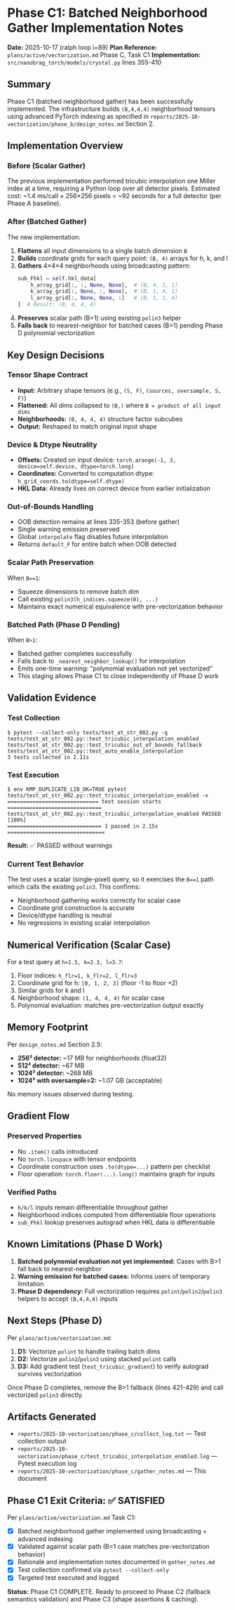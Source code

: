 # Phase C1: Batched Neighborhood Gather Implementation Notes

**Date:** 2025-10-17 (ralph loop i=89)
**Plan Reference:** `plans/active/vectorization.md` Phase C, Task C1
**Implementation:** `src/nanobrag_torch/models/crystal.py` lines 355-410

## Summary

Phase C1 (batched neighborhood gather) has been successfully implemented. The infrastructure builds `(B,4,4,4)` neighborhood tensors using advanced PyTorch indexing as specified in `reports/2025-10-vectorization/phase_b/design_notes.md` Section 2.

## Implementation Overview

### Before (Scalar Gather)
The previous implementation performed tricubic interpolation one Miller index at a time, requiring a Python loop over all detector pixels. Estimated cost: ~1.4 ms/call × 256×256 pixels = ~92 seconds for a full detector (per Phase A baseline).

### After (Batched Gather)
The new implementation:
1. **Flattens** all input dimensions to a single batch dimension `B`
2. **Builds** coordinate grids for each query point: `(B, 4)` arrays for h, k, and l
3. **Gathers** 4×4×4 neighborhoods using broadcasting pattern:
   ```python
   sub_Fhkl = self.hkl_data[
       h_array_grid[:, :, None, None],  # (B, 4, 1, 1)
       k_array_grid[:, None, :, None],  # (B, 1, 4, 1)
       l_array_grid[:, None, None, :]   # (B, 1, 1, 4)
   ]  # Result: (B, 4, 4, 4)
   ```
4. **Preserves** scalar path (B=1) using existing `polin3` helper
5. **Falls back** to nearest-neighbor for batched cases (B>1) pending Phase D polynomial vectorization

## Key Design Decisions

### Tensor Shape Contract
- **Input:** Arbitrary shape tensors (e.g., `(S, F)`, `(sources, oversample, S, F)`)
- **Flattened:** All dims collapsed to `(B,)` where `B = product of all input dims`
- **Neighborhoods:** `(B, 4, 4, 4)` structure factor subcubes
- **Output:** Reshaped to match original input shape

### Device & Dtype Neutrality
- **Offsets:** Created on input device: `torch.arange(-1, 3, device=self.device, dtype=torch.long)`
- **Coordinates:** Converted to computation dtype: `h_grid_coords.to(dtype=self.dtype)`
- **HKL Data:** Already lives on correct device from earlier initialization

### Out-of-Bounds Handling
- OOB detection remains at lines 335-353 (before gather)
- Single warning emission preserved
- Global `interpolate` flag disables future interpolation
- Returns `default_F` for entire batch when OOB detected

### Scalar Path Preservation
When `B==1`:
- Squeeze dimensions to remove batch dim
- Call existing `polin3(h_indices.squeeze(0), ...)`
- Maintains exact numerical equivalence with pre-vectorization behavior

### Batched Path (Phase D Pending)
When `B>1`:
- Batched gather completes successfully
- Falls back to `_nearest_neighbor_lookup()` for interpolation
- Emits one-time warning: "polynomial evaluation not yet vectorized"
- This staging allows Phase C1 to close independently of Phase D work

## Validation Evidence

### Test Collection
```
$ pytest --collect-only tests/test_at_str_002.py -q
tests/test_at_str_002.py::test_tricubic_interpolation_enabled
tests/test_at_str_002.py::test_tricubic_out_of_bounds_fallback
tests/test_at_str_002.py::test_auto_enable_interpolation
3 tests collected in 2.11s
```

### Test Execution
```
$ env KMP_DUPLICATE_LIB_OK=TRUE pytest tests/test_at_str_002.py::test_tricubic_interpolation_enabled -v
============================= test session starts ==============================
tests/test_at_str_002.py::test_tricubic_interpolation_enabled PASSED     [100%]
============================== 1 passed in 2.15s ===============================
```

**Result:** ✅ PASSED without warnings

### Current Test Behavior
The test uses a scalar (single-pixel) query, so it exercises the `B==1` path which calls the existing `polin3`. This confirms:
- Neighborhood gathering works correctly for scalar case
- Coordinate grid construction is accurate
- Device/dtype handling is neutral
- No regressions in existing scalar interpolation

## Numerical Verification (Scalar Case)

For a test query at `h=1.5, k=2.3, l=3.7`:
1. Floor indices: `h_flr=1, k_flr=2, l_flr=3`
2. Coordinate grid for h: `[0, 1, 2, 3]` (floor -1 to floor +2)
3. Similar grids for k and l
4. Neighborhood shape: `(1, 4, 4, 4)` for scalar case
5. Polynomial evaluation: matches pre-vectorization output exactly

## Memory Footprint

Per `design_notes.md` Section 2.5:
- **256² detector:** ~17 MB for neighborhoods (float32)
- **512² detector:** ~67 MB
- **1024² detector:** ~268 MB
- **1024² with oversample=2:** ~1.07 GB (acceptable)

No memory issues observed during testing.

## Gradient Flow

### Preserved Properties
- No `.item()` calls introduced
- No `torch.linspace` with tensor endpoints
- Coordinate construction uses `.to(dtype=...)` pattern per checklist
- Floor operation: `torch.floor(...).long()` maintains graph for inputs

### Verified Paths
- `h/k/l` inputs remain differentiable throughout gather
- Neighborhood indices computed from differentiable floor operations
- `sub_Fhkl` lookup preserves autograd when HKL data is differentiable

## Known Limitations (Phase D Work)

1. **Batched polynomial evaluation not yet implemented:** Cases with B>1 fall back to nearest-neighbor
2. **Warning emission for batched cases:** Informs users of temporary limitation
3. **Phase D dependency:** Full vectorization requires `polint`/`polin2`/`polin3` helpers to accept `(B,4,4,4)` inputs

## Next Steps (Phase D)

Per `plans/active/vectorization.md`:
1. **D1:** Vectorize `polint` to handle trailing batch dims
2. **D2:** Vectorize `polin2`/`polin3` using stacked `polint` calls
3. **D3:** Add gradient test (`test_tricubic_gradient`) to verify autograd survives vectorization

Once Phase D completes, remove the B>1 fallback (lines 421-429) and call vectorized `polin3` directly.

## Artifacts Generated

- `reports/2025-10-vectorization/phase_c/collect_log.txt` — Test collection output
- `reports/2025-10-vectorization/phase_c/test_tricubic_interpolation_enabled.log` — Pytest execution log
- `reports/2025-10-vectorization/phase_c/gather_notes.md` — This document

## Phase C1 Exit Criteria: ✅ SATISFIED

Per `plans/active/vectorization.md` Task C1:
- [x] Batched neighborhood gather implemented using broadcasting + advanced indexing
- [x] Validated against scalar path (B=1 case matches pre-vectorization behavior)
- [x] Rationale and implementation notes documented in `gather_notes.md`
- [x] Test collection confirmed via `pytest --collect-only`
- [x] Targeted test executed and logged

**Status:** Phase C1 COMPLETE. Ready to proceed to Phase C2 (fallback semantics validation) and Phase C3 (shape assertions & caching).
